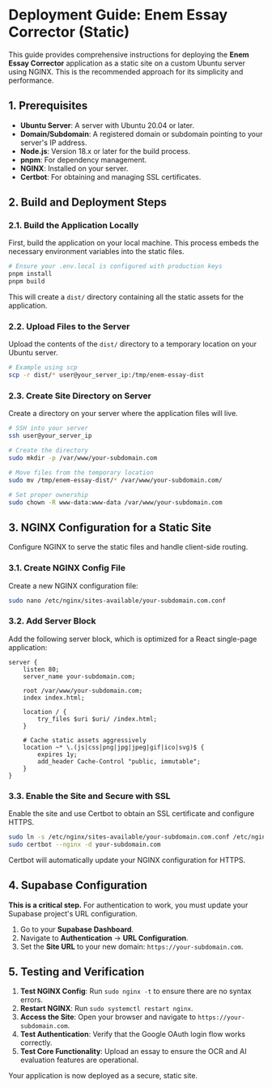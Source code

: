 # Deployment Guide: Enem Essay Corrector (Static)

This guide provides comprehensive instructions for deploying the **Enem Essay Corrector** application as a static site on a custom Ubuntu server using NGINX. This is the recommended approach for its simplicity and performance.

## 1. Prerequisites

- **Ubuntu Server**: A server with Ubuntu 20.04 or later.
- **Domain/Subdomain**: A registered domain or subdomain pointing to your server's IP address.
- **Node.js**: Version 18.x or later for the build process.
- **pnpm**: For dependency management.
- **NGINX**: Installed on your server.
- **Certbot**: For obtaining and managing SSL certificates.

## 2. Build and Deployment Steps

### 2.1. Build the Application Locally

First, build the application on your local machine. This process embeds the necessary environment variables into the static files.

```bash
# Ensure your .env.local is configured with production keys
pnpm install
pnpm build
```
This will create a `dist/` directory containing all the static assets for the application.

### 2.2. Upload Files to the Server

Upload the contents of the `dist/` directory to a temporary location on your Ubuntu server.

```bash
# Example using scp
scp -r dist/* user@your_server_ip:/tmp/enem-essay-dist
```

### 2.3. Create Site Directory on Server

Create a directory on your server where the application files will live.

```bash
# SSH into your server
ssh user@your_server_ip

# Create the directory
sudo mkdir -p /var/www/your-subdomain.com

# Move files from the temporary location
sudo mv /tmp/enem-essay-dist/* /var/www/your-subdomain.com/

# Set proper ownership
sudo chown -R www-data:www-data /var/www/your-subdomain.com
```

## 3. NGINX Configuration for a Static Site

Configure NGINX to serve the static files and handle client-side routing.

### 3.1. Create NGINX Config File

Create a new NGINX configuration file:

```bash
sudo nano /etc/nginx/sites-available/your-subdomain.com.conf
```

### 3.2. Add Server Block

Add the following server block, which is optimized for a React single-page application:

```nginx
server {
    listen 80;
    server_name your-subdomain.com;

    root /var/www/your-subdomain.com;
    index index.html;

    location / {
        try_files $uri $uri/ /index.html;
    }

    # Cache static assets aggressively
    location ~* \.(js|css|png|jpg|jpeg|gif|ico|svg)$ {
        expires 1y;
        add_header Cache-Control "public, immutable";
    }
}
```

### 3.3. Enable the Site and Secure with SSL

Enable the site and use Certbot to obtain an SSL certificate and configure HTTPS.

```bash
sudo ln -s /etc/nginx/sites-available/your-subdomain.com.conf /etc/nginx/sites-enabled/
sudo certbot --nginx -d your-subdomain.com
```
Certbot will automatically update your NGINX configuration for HTTPS.

## 4. Supabase Configuration

**This is a critical step.** For authentication to work, you must update your Supabase project's URL configuration.

1.  Go to your **Supabase Dashboard**.
2.  Navigate to **Authentication** -> **URL Configuration**.
3.  Set the **Site URL** to your new domain: `https://your-subdomain.com`.

## 5. Testing and Verification

1.  **Test NGINX Config**: Run `sudo nginx -t` to ensure there are no syntax errors.
2.  **Restart NGINX**: Run `sudo systemctl restart nginx`.
3.  **Access the Site**: Open your browser and navigate to `https://your-subdomain.com`.
4.  **Test Authentication**: Verify that the Google OAuth login flow works correctly.
5.  **Test Core Functionality**: Upload an essay to ensure the OCR and AI evaluation features are operational.

Your application is now deployed as a secure, static site.
